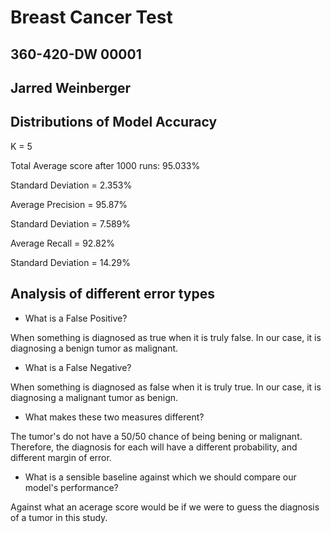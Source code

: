 # Breast Cancer Test
## 360-420-DW  00001
## Jarred Weinberger

## Distributions of Model Accuracy

K = 5

Total Average score after 1000 runs: 95.033%

Standard Deviation = 2.353%



Average Precision = 95.87%

Standard Deviation = 7.589%



Average Recall = 92.82%

Standard Deviation = 14.29%

## Analysis of different error types
 - What is a False Positive?
 
 When something is diagnosed as true when it is truly false. In our case, it is diagnosing a benign tumor as malignant.



- What is a False Negative?
 
 When something is diagnosed as false when it is truly true. In our case, it is diagnosing a malignant tumor as benign.



- What makes these two measures different?

The tumor's do not have a 50/50 chance of being bening or malignant. Therefore, the diagnosis for each will have a different probability, and different margin of error.






- What is a sensible baseline against which we should compare our model's performance?
 
Against what an acerage score would be if we were to guess the diagnosis of a tumor in this study.


